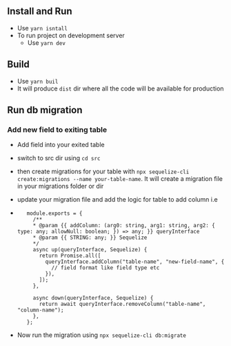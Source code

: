 ## Install and Run

- Use `yarn isntall`
- To run project on development server
  - Use `yarn dev`

## Build

- Use `yarn buil`
- It will produce `dist` dir where all the code will be available for production

## Run db migration

### Add new field to exiting table

- Add field into your exited table
- switch to src dir using `cd src`
- then create migrations for your table with `npx sequelize-cli create:migrations --name your-table-name`. It will create a migration file in your migrations folder or dir
- update your migration file and add the logic for table to add column i.e
- ```
     module.exports = {
       /**
       * @param {{ addColumn: (arg0: string, arg1: string, arg2: { type: any; allowNull: boolean; }) => any; }} queryInterface
       * @param {{ STRING: any; }} Sequelize
       */
       async up(queryInterface, Sequelize) {
         return Promise.all([
           queryInterface.addColumn("table-name", "new-field-name", {
             // field format like field type etc
           }),
         ]);
       },

       async down(queryInterface, Sequelize) {
         return await queryInterface.removeColumn("table-name", "column-name");
       },
     };
  ```

- Now run the migration using `npx sequelize-cli db:migrate`
